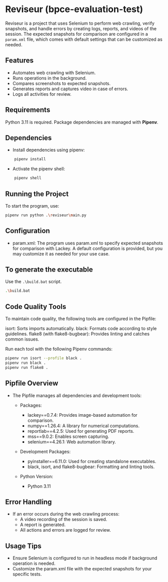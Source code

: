 ﻿# Reviseur (bpce-evaluation-test)

Reviseur is a project that uses Selenium to perform web crawling, verify snapshots, and handle errors by creating logs, reports, and videos of the session. The expected snapshots for comparison are configured in a `param.xml` file, which comes with default settings that can be customized as needed.

## Features

- Automates web crawling with Selenium.
- Runs operations in the background.
- Compares screenshots to expected snapshots.
- Generates reports and captures video in case of errors.
- Logs all activities for review.

## Requirements

Python 3.11 is required. Package dependencies are managed with **Pipenv**.

## Dependencies
- Install dependencies using pipenv:

```bash
    pipenv install
```
- Activate the pipenv shell:
```bash
    pipenv shell
```

## Running the Project

To start the program, use:

```bash
pipenv run python .\reviseur\main.py
```

## Configuration

- param.xml: The program uses param.xml to specify expected snapshots for comparison with Lackey. A default configuration is provided, but you may customize it as needed for your use case.

## To generate the executable

Use the `.\build.bat` script.

```bash
.\build.bat
```

## Code Quality Tools

To maintain code quality, the following tools are configured in the Pipfile:

isort: Sorts imports automatically.
black: Formats code according to style guidelines.
flake8 (with flake8-bugbear): Provides linting and catches common issues.

Run each tool with the following Pipenv commands:

```bash
pipenv run isort --profile black .
pipenv run black .
pipenv run flake8 .
```

## Pipfile Overview

- The Pipfile manages all dependencies and development tools:

    - Packages:
        - lackey==0.7.4: Provides image-based automation for comparison.
        - numpy==1.26.4: A library for numerical computations.
        - reportlab==4.2.5: Used for generating PDF reports.
        - mss==9.0.2: Enables screen capturing.
        - selenium==4.26.1: Web automation library.

    - Development Packages:
        - pyinstaller==6.11.0: Used for creating standalone executables.
        - black, isort, and flake8-bugbear: Formatting and linting tools.

    - Python Version:
        - Python 3.11

## Error Handling

- If an error occurs during the web crawling process:
    - A video recording of the session is saved.
    - A report is generated.
    - All actions and errors are logged for review.

## Usage Tips
- Ensure Selenium is configured to run in headless mode if background operation is needed.
- Customize the param.xml file with the expected snapshots for your specific tests.
